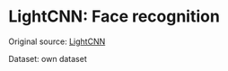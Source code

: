 # LightCNN: Face recognition

Original source: [LightCNN](https://github.com/yh-iro/Keras_LightCNN)

Dataset: own dataset